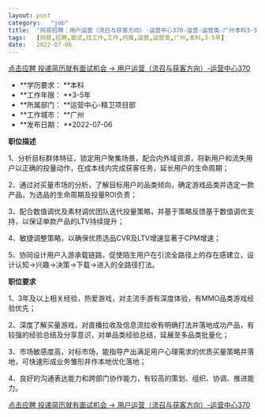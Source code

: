 ```yaml
---
layout:	post
category:	"job"
title:	"网易招聘：用户运营（流召与获客方向）-运营中心370-运营-运营类-广州本科3-5年"
tags:	[网易,招聘,面试,找工作,工作,内推,运营,运营类,广州,本科,3-5年]
date:	2022-07-06
---
```


[点击应聘 投递简历就有面试机会 ->  用户运营（流召与获客方向）-运营中心370](http://mobile.bole.netease.com/bole/boleDetail?id=41357&employeeId=346f03c3cda5f04c&key=all)



- **学历要求： **本科
- **工作年限： **3-5年
- **所属部门： **运营中心-精卫项目部
- **工作城市： **广州
- **发布日期： **2022-07-06



**职位描述**

1、分析目标群体特征，锁定用户聚集场景，配合内外域资源，将新用户和流失用户以正确的投量动作，在成本线内完成获客任务，延长用户的生命周期；

2、通过对买量市场的分析，了解目标用户的品类倾向，确定游戏品类并选定一款产品，为选品的生命周期及投量ROI负责；

3、配合数值调优及素材调优团队迭代投量策略，并基于策略反馈基于数值调优支持，以保证单款产品的LTV持续提升；

4、敏捷调整策略，以确保优质选品CVR及LTV增速显著于CPM增速；

5、协同设计用户入游承载链路，促使陌生用户在引流全路径上的存在感建立，设计认知→兴趣→决策→下载→进入的全路径打法。



**职位要求**

1、3年及以上相关经验，热爱游戏，对主流手游有深度体验，有MMO品类游戏经验优先；

2、深度了解买量游戏，对直播拉收及信息流拉收有明确打法并落地成功产品，有较强的经验总结及分享意识，对单品类经验总结，延展至多品类批量化；

3、市场敏感度高，对标市场，能指导产出满足用户心理需求的优质买量策略并落地，可快速形成业务雏形并作本地优化落地；

4、良好的沟通表达能力和跨部门协作能力，有较高的策划、组织、协调、推进能力。



[点击应聘 投递简历就有面试机会 ->  用户运营（流召与获客方向）-运营中心370](http://mobile.bole.netease.com/bole/boleDetail?id=41357&employeeId=346f03c3cda5f04c&key=all)